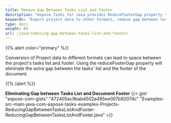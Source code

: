 ```yaml
---
title: Remove Gap Between Tasks List and Footer
description: "Aspose.Tasks for Java provides ReduceFooterGap property to reduce gap between the list of tasks and the footer while conversion of project data to different formats."
keywords: "Export project data to other formats, reduce gap between tasks and footer, Aspose.Tasks, C#"
type: docs
weight: 80
url: /java/reducing-gap-between-tasks-list-and-footer/
---
```


{{% alert color="primary" %}} 

Conversion of Project data to different formats can lead to space between the project's tasks list and footer. Using the reduceFooterGap property will eliminate the extra gap between the tasks' list and the footer of the document.

{{% /alert %}}

**Eliminating Gap between Tasks List and Document Footer**
{{< gist "aspose-com-gists" "472405ac9bab4502a485ee007b92074c" "Examples-src-main-java-com-aspose-tasks-examples-Projects-ReducingGapBetweenTasksListAndFooter-ReducingGapBetweenTasksListAndFooter.java" >}}
